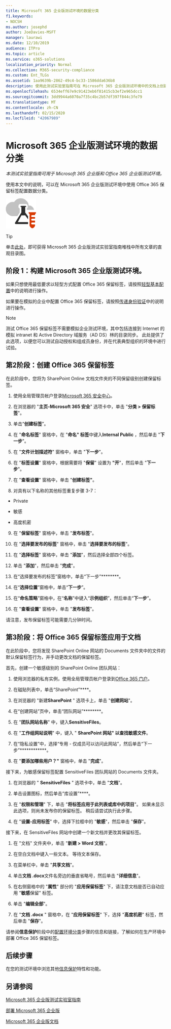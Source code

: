 ```yaml
---
title: Microsoft 365 企业版测试环境的数据分类
f1.keywords:
- NOCSH
ms.author: josephd
author: JoeDavies-MSFT
manager: laurawi
ms.date: 12/10/2019
audience: ITPro
ms.topic: article
ms.service: o365-solutions
localization_priority: Normal
ms.collection: M365-security-compliance
ms.custom: Ent_TLGs
ms.assetid: 1aa9639b-2862-49c4-bc33-1586dda636b8
description: 使用此测试实验室指南可在 Microsoft 365 企业版测试环境中的文档上创建和使用 Office 365 保留标签。
ms.openlocfilehash: 6534eff67e9c91423eb6f81415cb3ef2e965dcc1
ms.sourcegitcommit: 3dd9944a6070a7f35c4bc2b57df397f844c3fe79
ms.translationtype: MT
ms.contentlocale: zh-CN
ms.lasthandoff: 02/15/2020
ms.locfileid: "42067989"
---
```

# <a name="data-classification-for-your-microsoft-365-enterprise-test-environment"></a>Microsoft 365 企业版测试环境的数据分类

*本测试实验室指南可用于 Microsoft 365 企业版和 Office 365 企业版测试环境。*

使用本文中的说明，可以在 Microsoft 365 企业版测试环境中使用 Office 365 保留标签配置数据分类。

![适用于 Microsoft 云的测试实验室指南](../media/m365-enterprise-test-lab-guides/cloud-tlg-icon.png)

> [!TIP]
> 单击[此处](../media/m365-enterprise-test-lab-guides/Microsoft365EnterpriseTLGStack.pdf)，即可获得 Microsoft 365 企业版测试实验室指南堆栈中所有文章的直观目录图。
  
## <a name="phase-1-build-out-your-microsoft-365-enterprise-test-environment"></a>阶段 1：构建 Microsoft 365 企业版测试环境。

如果只想使用最低要求以轻型方式配置 Office 365 保留标签，请按照[轻型基本配置](lightweight-base-configuration-microsoft-365-enterprise.md)中的说明进行操作。
  
如果要在模拟的企业中配置 Office 365 保留标签，请按照[传递身份验证](pass-through-auth-m365-ent-test-environment.md)中的说明进行操作。
  
> [!NOTE]
> 测试 Office 365 保留标签不需要模拟企业测试环境，其中包括连接到 Internet 的模拟 intranet 和 Active Directory 域服务（AD DS）林的目录同步。 此处提供了此选项，以便您可以测试自动授权和组成员身份，并在代表典型组织的环境中进行试验。 

## <a name="phase-2-create-office-365-retention-labels"></a>第2阶段：创建 Office 365 保留标签

在此阶段中，您将为 SharePoint Online 文档文件夹的不同保留级别创建保留标签。

1. 使用全局管理员帐户登录[Microsoft 365 安全中心](https://security.microsoft.com/homepage)。
    
2. 在浏览器的 "**主页-Microsoft 365 安全**" 选项卡中，单击 "**分类 > 保留标签**"。
    
3. 单击“**创建标签**”。
    
4. 在 "**命名标签**" 窗格中，在 "**命名" 标签**中键入**Internal Public** ，然后单击 "**下一步**"。

5. 在 "**文件计划描述符**" 窗格中，单击 "**下一步**"。
    
6. 在 "**标签设置**" 窗格中，根据需要将 "**保留**" 设置为 **"开**"，然后单击 "**下一步**"。
    
7. 在 "**查看设置**" 窗格中，单击 "**创建标签"**。
    
8. 对具有以下名称的其他标签重复步骤 3-7：
    
  - Private
    
  - 敏感
    
  - 高度机密
  
9. 在 "**保留标签**" 窗格中，单击 "**发布标签**"。
    
10. 在 "**选择要发布的标签**" 窗格中，单击 "**选择要发布的标签**"。
    
11. 在 "**选择标签**" 窗格中，单击 "**添加**"，然后选择全部四个标签。
    
12. 单击 "**添加**"，然后单击 "**完成**"。
    
13. 在“选择要发布的标签”窗格中，单击“下一步”********。
    
14. 在“**选择位置**”窗格中，单击“**下一步**”。
    
15. 在“**命名策略**”窗格中，在“**名称**”中键入“**示例组织**”，然后单击“**下一步**”。
    
16. 在 "**查看设置**" 窗格中，单击 "**发布标签**"。
 
请注意，发布保留标签可能需要几分钟时间。

## <a name="phase-3-apply-office-365-retention-labels-to-documents"></a>第3阶段：将 Office 365 保留标签应用于文档

在此阶段中，您将发现 SharePoint Online 网站的 Documents 文件夹中的文件的默认保留标签行为，并手动更改文档的保留标签。

首先，创建一个敏感级别的 SharePoint Online 团队网站：
  
1. 使用浏览器的私有实例，使用全局管理员帐户登录到[Office 365 门户](https://portal.office.com)。
    
2. 在磁贴列表中，单击“SharePoint”****。
    
3. 在浏览器的 "新建**SharePoint** " 选项卡上，单击 "**创建网站**"。
    
4. 在“创建网站”页中，单击“团队网站”********。
    
5. 在 "**团队网站名称**" 中，键入**SensitiveFiles**。
    
6. 在 "**工作组网站说明**" 中，键入 " **SharePoint 网站" 以查找敏感文件**。
    
7.  在“隐私设置”中，选择“专用 - 仅成员可以访问此网站”，然后单击“下一步”************。
    
8. 在 "**要添加哪些用户？"** 窗格中，单击 "**完成**"。
    
接下来，为敏感保留标签配置 SensitiveFiles 团队网站的 Documents 文件夹。
  
1. 在浏览器的 " **SensitiveFiles** " 选项卡中，单击 "**文档**"。
    
2. 单击设置图标，然后单击“库设置”****。
    
3. 在 "**权限和管理**" 下，单击 "**将标签应用于此列表或库中的项目**"。 如果未显示此选项，则尚未发布你的保留标签。 稍后请尝试执行此步骤。
    
4. 在 "**设置-应用标签**" 中，选择下拉框中的 "**敏感**"，然后单击 "**保存**"。

接下来，在 SensitiveFiles 网站中创建一个新文档并更改其保留标签。
    
1. 在 "文档" 文件夹中，单击 "**新建 > Word 文档**"。
    
2. 在空白文档中键入一些文本。 等待文本保存。
    
3. 在菜单栏中，单击 "**共享文档**"。
    
4. 单击**文档 .docx**文件名旁边的垂直省略号，然后单击 "**详细信息**"。
    
5. 在右侧窗格中的 "**属性**" 部分的 "**应用保留标签**" 下，请注意文档是否已自动应用 "**敏感**保留" 标签。
    
6. 单击 "**编辑全部**"。
    
7. 在 "**文档 .docx** " 窗格中，在 "**应用保留标签**" 下，选择 "**高度机密**" 标签，然后单击 "**保存**"。

请参阅**信息保护**阶段中的[配置环境分类](infoprotect-configure-classification.md)步骤的信息和链接，了解如何在生产环境中部署 Office 365 保留标签。

## <a name="next-step"></a>后续步骤

在您的测试环境中浏览其他[信息保护](m365-enterprise-test-lab-guides.md#information-protection)特性和功能。

## <a name="see-also"></a>另请参阅

[Microsoft 365 企业版测试实验室指南](m365-enterprise-test-lab-guides.md)

[部署 Microsoft 365 企业版](deploy-microsoft-365-enterprise.md)

[Microsoft 365 企业版文档](https://docs.microsoft.com/microsoft-365-enterprise/)

 
